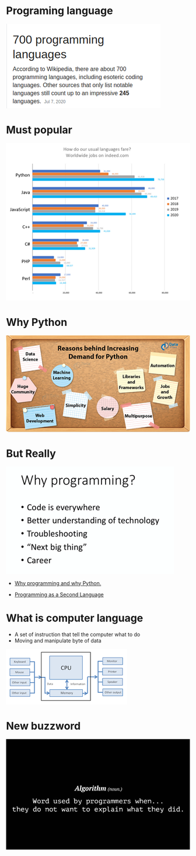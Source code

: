 # Programing language

![](/images/2020-07-17-18-28-53.png)

# Must popular

![](/images/2020-07-17-18-38-41.png)

# Why Python
![](/images/2020-07-17-18-45-14.png)

# But Really
![](/images/2020-07-17-18-49-25.png)

- [Why programming and why Python.](https://www.youtube.com/watch?v=NKmdLMdWFzQ)

- [Programming as a Second Language](https://www.ted.com/talks/steve_mcintosh_programming_as_a_second_language)

# What is computer language
- A set of instruction that tell the computer what to do
- Moving and manipulate byte of data

![](/images/2020-07-17-19-56-51.png)


# New buzzword

![](/images/2020-07-17-20-06-20.png)

